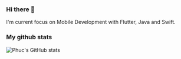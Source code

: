 ### Hi there 👋
I'm current focus on Mobile Development with Flutter, Java and Swift.
### My github stats
![Phuc's GitHub stats](https://github-readme-stats.vercel.app/api?username=troqphuc147&show_icons=true&theme=radical)



